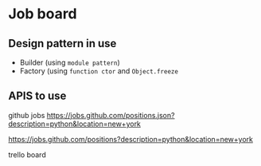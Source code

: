 # Job board


## Design pattern in use
- Builder (using `module pattern`)
- Factory (using `function ctor` and `Object.freeze`

## APIS to use
github jobs
https://jobs.github.com/positions.json?description=python&location=new+york

https://jobs.github.com/positions?description=python&location=new+york

trello board
